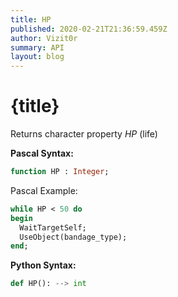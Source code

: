 ```yaml
---
title: HP
published: 2020-02-21T21:36:59.459Z
author: Vizit0r
summary: API
layout: blog
---
```


# {title}

Returns character property *HP* (life)

**Pascal Syntax:**

```pascal
function HP : Integer;
```
Pascal Example:
```pascal
while HP < 50 do
begin
  WaitTargetSelf;
  UseObject(bandage_type);
end;
```

**Python Syntax:**
```python
def HP(): --> int
```
